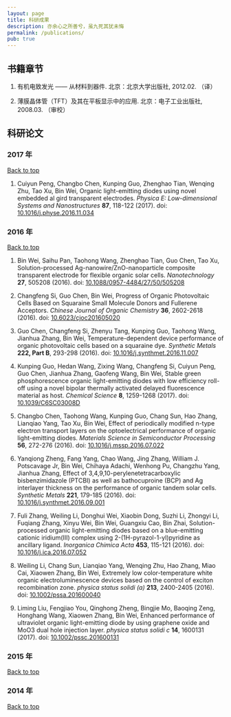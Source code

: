 ```yaml
---
layout: page
title: 科研成果
description: 亦余心之所善兮，虽九死其犹未悔
permalink: /publications/
pub: true
---
```


## 书籍章节

1. 有机电致发光 —— 从材料到器件. 北京：北京大学出版社, 2012.02. （译）

2. 薄膜晶体管（TFT）及其在平板显示中的应用. 北京：电子工业出版社, 2008.03. （审校）

## 科研论文

### 2017 年
<p class="backtotop"><a href="#topH1">Back to top</a></p>

1. Cuiyun Peng, Changbo Chen, Kunping Guo, Zhenghao Tian, Wenqing Zhu, Tao Xu, Bin Wei, Organic light-emitting diodes using novel embedded al gird transparent electrodes. *Physica E: Low-dimensional Systems and Nanostructures* **87**, 118-122 (2017). doi: [10.1016/j.physe.2016.11.034](https://dx.doi.org/10.1016/j.physe.2016.11.034)

### 2016 年
<p class="backtotop"><a href="#topH1">Back to top</a></p>

1. Bin Wei, Saihu Pan, Taohong Wang, Zhenghao Tian, Guo Chen, Tao Xu, Solution-processed Ag-nanowire/ZnO-nanoparticle composite transparent electrode for flexible organic solar cells. *Nanotechnology* **27**, 505208 (2016). doi: [10.1088/0957-4484/27/50/505208](https://dx.doi.org/10.1088/0957-4484/27/50/505208)

1. Changfeng Si, Guo Chen, Bin Wei, Progress of Organic Photovoltaic Cells Based on Squaraine Small Molecule Donors and Fullerene Acceptors. *Chinese Journal of Organic Chemistry* **36**, 2602-2618 (2016). doi: [10.6023/cjoc201605020](https://dx.doi.org/10.6023/cjoc201605020)

1. Guo Chen, Changfeng Si, Zhenyu Tang, Kunping Guo, Taohong Wang, Jianhua Zhang, Bin Wei, Temperature-dependent device performance of organic photovoltaic cells based on a squaraine dye. *Synthetic Metals* **222, Part B**, 293-298 (2016). doi: [10.1016/j.synthmet.2016.11.007](https://dx.doi.org/10.1016/j.synthmet.2016.11.007)

1. Kunping Guo, Hedan Wang, Zixing Wang, Changfeng Si, Cuiyun Peng, Guo Chen, Jianhua Zhang, Gaofeng Wang, Bin Wei, Stable green phosphorescence organic light-emitting diodes with low efficiency roll-off using a novel bipolar thermally activated delayed fluorescence material as host. *Chemical Science* **8**, 1259-1268 (2017). doi: [10.1039/C6SC03008D](https://dx.doi.org/10.1039/C6SC03008D)

1. Changbo Chen, Taohong Wang, Kunping Guo, Chang Sun, Hao Zhang, Lianqiao Yang, Tao Xu, Bin Wei, Effect of periodically modified n-type electron transport layers on the optoelectrical performance of organic light-emitting diodes. *Materials Science in Semiconductor Processing* **56**, 272-276 (2016). doi: [10.1016/j.mssp.2016.07.022](https://dx.doi.org/10.1016/j.mssp.2016.07.022)

1. Yanqiong Zheng, Fang Yang, Chao Wang, Jing Zhang, William J. Potscavage Jr, Bin Wei, Chihaya Adachi, Wenhong Pu, Changzhu Yang, Jianhua Zhang, Effect of 3,4,9,10-perylenetetracarboxylic bisbenzimidazole (PTCBI) as well as bathocuproine (BCP) and Ag interlayer thickness on the performance of organic tandem solar cells. *Synthetic Metals* **221**, 179-185 (2016). doi: [10.1016/j.synthmet.2016.09.001](https://dx.doi.org/10.1016/j.synthmet.2016.09.001)

1. Fuli Zhang, Weiling Li, Donghui Wei, Xiaobin Dong, Suzhi Li, Zhongyi Li, Fuqiang Zhang, Xinyu Wei, Bin Wei, Guangxiu Cao, Bin Zhai, Solution-processed organic light-emitting diodes based on a blue-emitting cationic iridium(III) complex using 2-(1H-pyrazol-1-yl)pyridine as ancillary ligand. *Inorganica Chimica Acta* **453**, 115-121 (2016). doi: [10.1016/j.ica.2016.07.052](https://dx.doi.org/10.1016/j.ica.2016.07.052)

1. Weiling Li, Chang Sun, Lianqiao Yang, Wenqing Zhu, Hao Zhang, Miao Cai, Xiaowen Zhang, Bin Wei, Extremely low color-temperature white organic electroluminescence devices based on the control of exciton recombination zone. *physica status solidi (a)* **213**, 2400-2405 (2016). doi: [10.1002/pssa.201600040](https://dx.doi.org/10.1002/pssa.201600040)

1. Liming Liu, Fengjiao You, Qinghong Zheng, Bingjie Mo, Baoqing Zeng, Honghang Wang, Xiaowen Zhang, Bin Wei, Enhanced performance of ultraviolet organic light-emitting diode by using graphene oxide and MoO3 dual hole injection layer. *physica status solidi c* **14**, 1600131 (2017). doi: [10.1002/pssc.201600131](https://dx.doi.org/10.1002/pssc.201600131)

### 2015 年
<p class="backtotop"><a href="#topH1">Back to top</a></p>

### 2014 年
<p class="backtotop"><a href="#topH1">Back to top</a></p>


